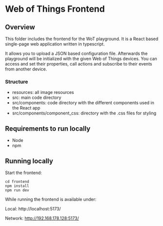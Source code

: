 # Web of Things Frontend

## Overview
This folder includes the frontend for the WoT playground. 
It is a React based single-page web application written in typescript. 

It allows you to upload a JSON based configuration file. Afterwards the playground
will be initialized with the given Web of Things devices. You can access and set their
properties, call actions and subscribe to their events from another device.

### Structure
- resources: all image resources
- src: main code directory
- src/components: code directory with the different components used in the React app
- src/components/component_css: directory with the .css files for styling

## Requirements to run locally
- Node
- npm

## Running locally
Start the frontend:
```
cd frontend
npm install
npm run dev
```

While running the frontend is available under: 

Local: http://localhost:5173/

 Network: http://192.168.178.128:5173/

